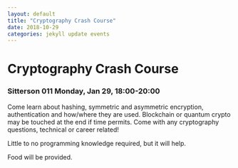 ```yaml
---
layout: default
title: "Cryptography Crash Course"
date: 2018-10-29
categories: jekyll update events
---
```


# Cryptography Crash Course

### Sitterson 011 Monday, Jan 29, 18:00-20:00

Come learn about hashing, symmetric and asymmetric encryption, authentication and how/where they are used. Blockchain or quantum crypto may be touched at the end if time permits. Come with any cryptography questions, technical or career related!  

Little to no programming knowledge required, but it will help.  

Food will be provided.  
